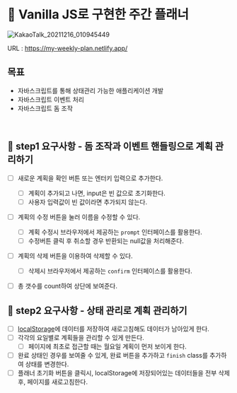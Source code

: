 # 📅 Vanilla JS로 구현한 주간 플래너


![KakaoTalk_20211216_010945449](https://user-images.githubusercontent.com/80046065/146222357-61bbe7d7-1de1-4e11-99ed-5d3032f7b26b.png)


URL : https://my-weekly-plan.netlify.app/ 

## 목표
- 자바스크립트를 통해 상태관리 가능한 애플리케이션 개발
- 자바스크립트 이벤트 처리
- 자바스크립트 돔 조작

<br>

## 🎯 step1 요구사항 - 돔 조작과 이벤트 핸들링으로 계획 관리하기

- [ ] 새로운 계획을 확인 버튼 또는 엔터키 입력으로 추가한다.
  - [ ] 계획이 추가되고 나면, input은 빈 값으로 초기화한다.
  - [ ] 사용자 입력값이 빈 값이라면 추가되지 않는다.
- [ ] 계획의 수정 버튼을 눌러 이름을 수정할 수 있다.
  - [ ] 계획 수정시 브라우저에서 제공하는 `prompt` 인터페이스를 활용한다.
  - [ ] 수정버튼 클릭 후 취소할 경우 반환되는 null값을 처리해준다.
- [ ] 계획의 삭제 버튼을 이용하여 삭제할 수 있다.
  - [ ] 삭제시 브라우저에서 제공하는 `confirm` 인터페이스를 활용한다.
- [ ] 총 갯수를 count하여 상단에 보여준다.


## 🎯 step2 요구사항 - 상태 관리로 계획 관리하기

- [ ] [localStorage](https://developer.mozilla.org/ko/docs/Web/API/Window/localStorage)에 데이터를 저장하여 새로고침해도 데이터가 남아있게 한다.
- [ ] 각각의 요일별로 계획들을 관리할 수 있게 만든다.
  - [ ] 페이지에 최초로 접근할 때는 월요일 계획이 먼저 보이게 한다.
- [ ] 완료 상태인 경우를 보여줄 수 있게, 완료 버튼을 추가하고 `finish` class를 추가하여 상태를 변경한다.
- [ ] 플래너 초기화 버튼을 클릭시, localStorage에 저장되어있는 데이터들을 전부 삭제후, 페이지를 새로고침한다.
